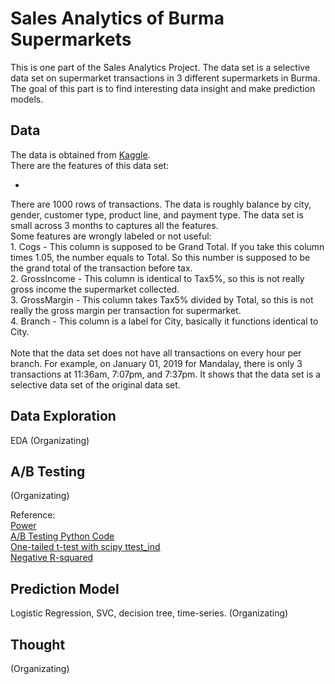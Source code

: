 # Sales Analytics of Burma Supermarkets

This is one part of the Sales Analytics Project. The data set is a selective data set on supermarket transactions in 3 different supermarkets in Burma. The goal of this part is to find interesting data insight and make prediction models.

## Data

The data is obtained from <a href="https://www.kaggle.com/aungpyaeap/supermarket-sales">Kaggle</a>.
<br>
There are the features of this data set:
<ul>
	<li></li>
</ul>
There are 1000 rows of transactions. The data is roughly balance by city, gender, customer type, product line, and payment type. The data set is small across 3 months to captures all the features.
<br>
Some features are wrongly labeled or not useful:
<br>
1. Cogs - This column is supposed to be Grand Total. If you take this column times 1.05, the number equals to Total. So this number is supposed to be the grand total of the transaction before tax.<br>
2. GrossIncome - This column is identical to Tax5%, so this is not really gross income the supermarket collected. <br>
3. GrossMargin - This column takes Tax5% divided by Total, so this is not really the gross margin per transaction for supermarket. <br>
4. Branch - This column is a label for City, basically it functions identical to City.
<br><br>
Note that the data set does not have all transactions on every hour per branch. For example, on January 01, 2019 for Mandalay, there is only 3 transactions at 11:36am, 7:07pm, and 7:37pm. It shows that the data set is a selective data set of the original data set.

## Data Exploration

EDA (Organizating)

## A/B Testing

(Organizating)

Reference:
<br>
<a href="https://towardsdatascience.com/understanding-power-analysis-in-ab-testing-14808e8a1554">Power</a>
<br>
<a href="https://medium.com/@henryfeng/handy-functions-for-a-b-testing-in-python-f6fdff892a90">A/B Testing Python Code</a>
<br>
<a href="https://stackoverflow.com/questions/15984221/how-to-perform-two-sample-one-tailed-t-test-with-numpy-scipy">One-tailed t-test with scipy ttest_ind</a>
<br>
<a href="https://stats.stackexchange.com/questions/12900/when-is-r-squared-negative">Negative R-squared</a>


## Prediction Model

Logistic Regression, SVC, decision tree, time-series. (Organizating)

## Thought

(Organizating)